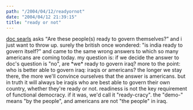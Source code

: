 ```yaml
---
path: "/2004/04/12/readyornot" 
date: "2004/04/12 21:39:15" 
title: "ready or not" 
---
```

<p><a href="http://doc.weblogs.com/2004/04/12#debateVsTheAlternative">doc searls</a> asks <q>Are these people(s) ready to govern themselves?</q> and i just want to throw up. surely the british once wondered: "is india ready to govern itself?" and came to the same wrong answers to which so many americans are coming today. my question is: if we decide the answer to doc's question is "no", are *we* ready to govern iraq? more to the point: who is better able to govern iraq: iraqis or americans? the longer we stay there, the more we'll convince ourselves that the answer is americans. but in truth it will always be iraqis who are best able to govern their own country, whether they're ready or not. readiness is not the key requirement of functional democracy. if it was, we'd call it "ready-cracy". the "demo-" means "by the people", and americans are not "the people" in iraq.</p>
